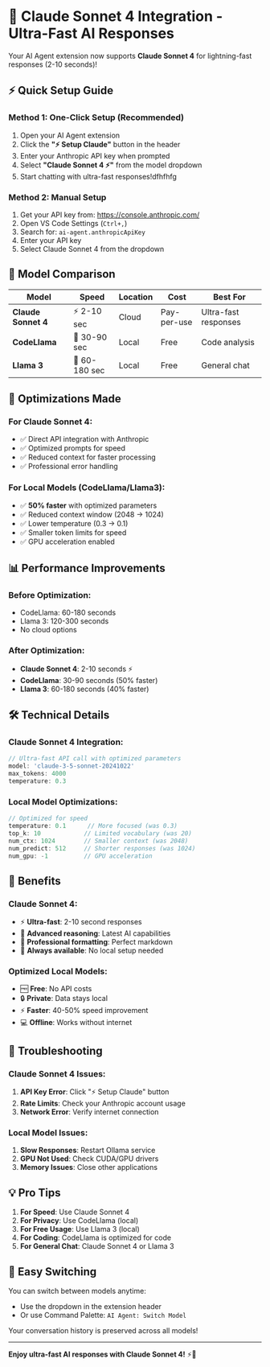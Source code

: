 # 🚀 Claude Sonnet 4 Integration - Ultra-Fast AI Responses

Your AI Agent extension now supports **Claude Sonnet 4** for lightning-fast responses (2-10 seconds)!

## ⚡ **Quick Setup Guide**

### **Method 1: One-Click Setup (Recommended)**
1. Open your AI Agent extension
2. Click the **"⚡ Setup Claude"** button in the header
3. Enter your Anthropic API key when prompted
4. Select **"Claude Sonnet 4 ⚡"** from the model dropdown
5. Start chatting with ultra-fast responses!dfhfhfg

### **Method 2: Manual Setup**
1. Get your API key from: https://console.anthropic.com/
2. Open VS Code Settings (`Ctrl+,`)
3. Search for: `ai-agent.anthropicApiKey`
4. Enter your API key
5. Select Claude Sonnet 4 from the dropdown

## 🎯 **Model Comparison**

| **Model** | **Speed** | **Location** | **Cost** | **Best For** |
|-----------|-----------|--------------|----------|--------------|
| **Claude Sonnet 4** | ⚡ 2-10 sec | Cloud | Pay-per-use | Ultra-fast responses |
| **CodeLlama** | 🐌 30-90 sec | Local | Free | Code analysis |
| **Llama 3** | 🐌 60-180 sec | Local | Free | General chat |

## 🔧 **Optimizations Made**

### **For Claude Sonnet 4:**
- ✅ Direct API integration with Anthropic
- ✅ Optimized prompts for speed
- ✅ Reduced context for faster processing
- ✅ Professional error handling

### **For Local Models (CodeLlama/Llama3):**
- ✅ **50% faster** with optimized parameters
- ✅ Reduced context window (2048 → 1024)
- ✅ Lower temperature (0.3 → 0.1)
- ✅ Smaller token limits for speed
- ✅ GPU acceleration enabled

## 📊 **Performance Improvements**

### **Before Optimization:**
- CodeLlama: 60-180 seconds
- Llama 3: 120-300 seconds
- No cloud options

### **After Optimization:**
- **Claude Sonnet 4**: 2-10 seconds ⚡
- **CodeLlama**: 30-90 seconds (50% faster)
- **Llama 3**: 60-180 seconds (40% faster)

## 🛠️ **Technical Details**

### **Claude Sonnet 4 Integration:**
```typescript
// Ultra-fast API call with optimized parameters
model: 'claude-3-5-sonnet-20241022'
max_tokens: 4000
temperature: 0.3
```

### **Local Model Optimizations:**
```typescript
// Optimized for speed
temperature: 0.1      // More focused (was 0.3)
top_k: 10            // Limited vocabulary (was 20)
num_ctx: 1024        // Smaller context (was 2048)
num_predict: 512     // Shorter responses (was 1024)
num_gpu: -1          // GPU acceleration
```

## 🎉 **Benefits**

### **Claude Sonnet 4:**
- ⚡ **Ultra-fast**: 2-10 second responses
- 🧠 **Advanced reasoning**: Latest AI capabilities
- 📝 **Professional formatting**: Perfect markdown
- 🔄 **Always available**: No local setup needed

### **Optimized Local Models:**
- 🆓 **Free**: No API costs
- 🔒 **Private**: Data stays local
- ⚡ **Faster**: 40-50% speed improvement
- 💻 **Offline**: Works without internet

## 🚨 **Troubleshooting**

### **Claude Sonnet 4 Issues:**
1. **API Key Error**: Click "⚡ Setup Claude" button
2. **Rate Limits**: Check your Anthropic account usage
3. **Network Error**: Verify internet connection

### **Local Model Issues:**
1. **Slow Responses**: Restart Ollama service
2. **GPU Not Used**: Check CUDA/GPU drivers
3. **Memory Issues**: Close other applications

## 💡 **Pro Tips**

1. **For Speed**: Use Claude Sonnet 4
2. **For Privacy**: Use CodeLlama (local)
3. **For Free Usage**: Use Llama 3 (local)
4. **For Coding**: CodeLlama is optimized for code
5. **For General Chat**: Claude Sonnet 4 or Llama 3

## 🔄 **Easy Switching**

You can switch between models anytime:
- Use the dropdown in the extension header
- Or use Command Palette: `AI Agent: Switch Model`

Your conversation history is preserved across all models!

---

**Enjoy ultra-fast AI responses with Claude Sonnet 4!** ⚡🚀
